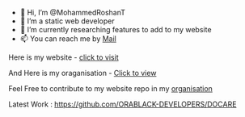 - 👋 Hi, I’m @MohammedRoshanT
- 👀 I’m a static web developer
- 🌱 I’m currently researching features to add to my website
- 📫 You can reach me by <a href = "mailto:mohammedroshan8289@gmail.com">Mail</a>

Here is my website - <a href = "https://orablackdevelopers.netlify.app">click to visit</a>

And Here is my oraganisation - <a href = "https://github.com/ORABLACK-DEVELOPERS">Click to view</a>

Feel Free to contribute to my website repo in my <a href = "https://github.com/ORABLACK-DEVELOPERS">organisation</a>

Latest Work : https://github.com/ORABLACK-DEVELOPERS/DOCARE
<!---
MohammedRoshanT/MohammedRoshanT is a ✨ special ✨ repository because its `README.md` (this file) appears on your GitHub profile.
You can click the Preview link to take a look at your changes.
--->
